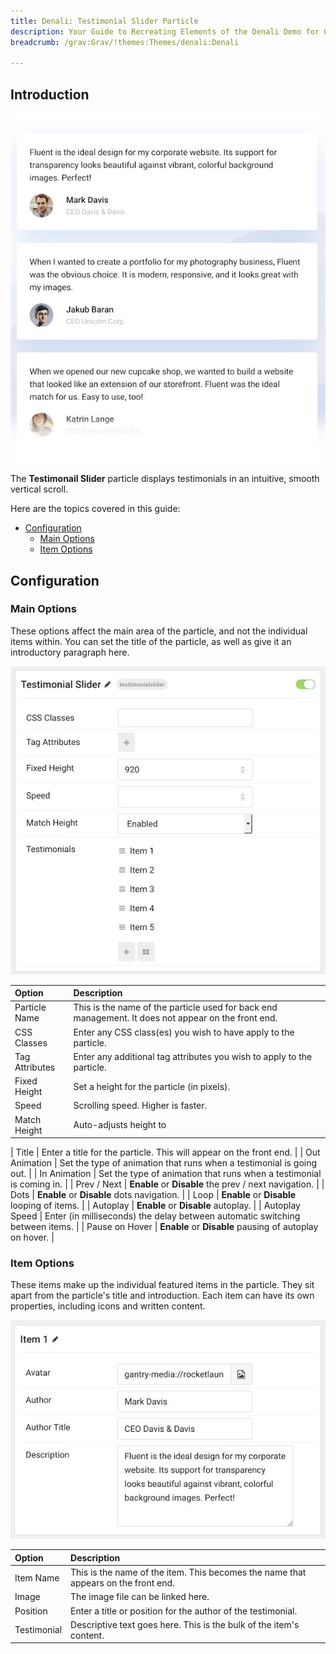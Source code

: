 ```yaml
---
title: Denali: Testimonial Slider Particle
description: Your Guide to Recreating Elements of the Denali Demo for Grav
breadcrumb: /grav:Grav/!themes:Themes/denali:Denali

---
```


## Introduction

![](assets/particle_testimonialslider1.jpeg)

The **Testimonail Slider** particle displays testimonials in an intuitive, smooth vertical scroll.

Here are the topics covered in this guide:

* [Configuration](#configuration)
    - [Main Options](#main-options)
    - [Item Options](#item-options)

## Configuration

### Main Options 

These options affect the main area of the particle, and not the individual items within. You can set the title of the particle, as well as give it an introductory paragraph here.

![](assets/particle_testimonialslider2.jpeg)

| Option         | Description                                                                                         |
| :-----         | :-----                                                                                              |
| Particle Name  | This is the name of the particle used for back end management. It does not appear on the front end. |
| CSS Classes    | Enter any CSS class(es) you wish to have apply to the particle.                                     |
| Tag Attributes | Enter any additional tag attributes you wish to apply to the particle.                              |
| Fixed Height   | Set a height for the particle (in pixels).                                                          |
| Speed          | Scrolling speed. Higher is faster.                                                                  |
| Match Height   | Auto-adjusts height to                                                                                                     |

| Title          | Enter a title for the particle. This will appear on the front end.                                  |
| Out Animation  | Set the type of animation that runs when a testimonial is going out.                                |
| In Animation   | Set the type of animation that runs when a testimonial is coming in.                                |
| Prev / Next    | **Enable** or **Disable** the prev / next navigation.                                               |
| Dots           | **Enable** or **Disable** dots navigation.                                                          |
| Loop           | **Enable** or **Disable** looping of items.                                                         |
| Autoplay       | **Enable** or **Disable** autoplay.                                                                 |
| Autoplay Speed | Enter (in milliseconds) the delay between automatic switching between items.                        |
| Pause on Hover | **Enable** or **Disable** pausing of autoplay on hover.                                             |

### Item Options

These items make up the individual featured items in the particle. They sit apart from the particle's title and introduction. Each item can have its own properties, including icons and written content.

![](assets/particle_testimonialslider3.jpeg)

| Option      | Description                                                                        |
| :-----      | :-----                                                                             |
| Item Name   | This is the name of the item. This becomes the name that appears on the front end. |
| Image       | The image file can be linked here.                                                 |
| Position    | Enter a title or position for the author of the testimonial.                       |
| Testimonial | Descriptive text goes here. This is the bulk of the item's content.                |
